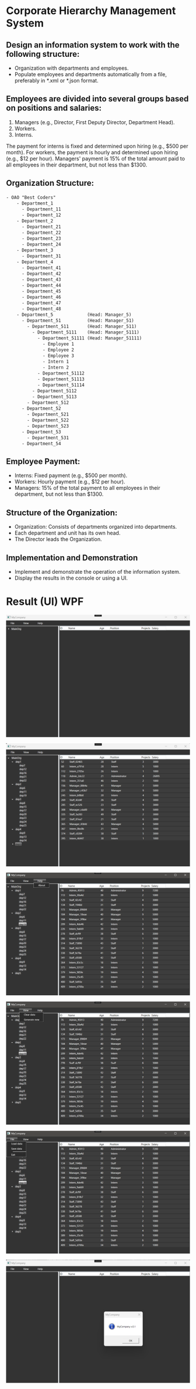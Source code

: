 # Corporate Hierarchy Management System

## Design an information system to work with the following structure:
- Organization with departments and employees.
- Populate employees and departments automatically from a file, preferably in *.xml or *.json format.

## Employees are divided into several groups based on positions and salaries:
1. Managers (e.g., Director, First Deputy Director, Department Head).
2. Workers.
3. Interns.

The payment for interns is fixed and determined upon hiring (e.g., $500 per month).
For workers, the payment is hourly and determined upon hiring (e.g., $12 per hour).
Managers' payment is 15% of the total amount paid to all employees in their department, but not less than $1300.

## Organization Structure:

```
- OAO "Best Coders"
    - Department_1
      - Department_11
      - Department_12
    - Department_2
      - Department_21
      - Department_22
      - Department_23
      - Department_24
    - Department_3
      - Department_31
    - Department_4
      - Department_41
      - Department_42
      - Department_43
      - Department_44
      - Department_45
      - Department_46
      - Department_47
      - Department_48
    - Department_5             (Head: Manager_5)
      - Department_51          (Head: Manager_51)
        - Department_511       (Head: Manager_511)
          - Department_5111    (Head: Manager_5111)
            - Department_51111 (Head: Manager_51111)
              - Employee 1
              - Employee 2
              - Employee 3
              - Intern 1
              - Intern 2
            - Department_51112
            - Department_51113
            - Department_51114
          - Department_5112
          - Department_5113
        - Department_512
      - Department_52
        - Department_521
        - Department_522
        - Department_523
      - Department_53
        - Department_531
      - Department_54

```

## Employee Payment:
- Interns: Fixed payment (e.g., $500 per month).
- Workers: Hourly payment (e.g., $12 per hour).
- Managers: 15% of the total payment to all employees in their department, but not less than $1300.

## Structure of the Organization:
- Organization: Consists of departments organized into departments.
- Each department and unit has its own head.
- The Director leads the Organization.

## Implementation and Demonstration
- Implement and demonstrate the operation of the information system.
- Display the results in the console or using a UI.


# Result (UI) WPF

![MyCompany](../images/MyCompany.png)

![MyCompany](../images/MyCompany00.png)

![MyCompany](../images/MyCompany01.png)

![MyCompany](../images/MyCompany02.png)

![MyCompany](../images/MyCompany03.png)

![MyCompany](../images/MyCompany04.png)


